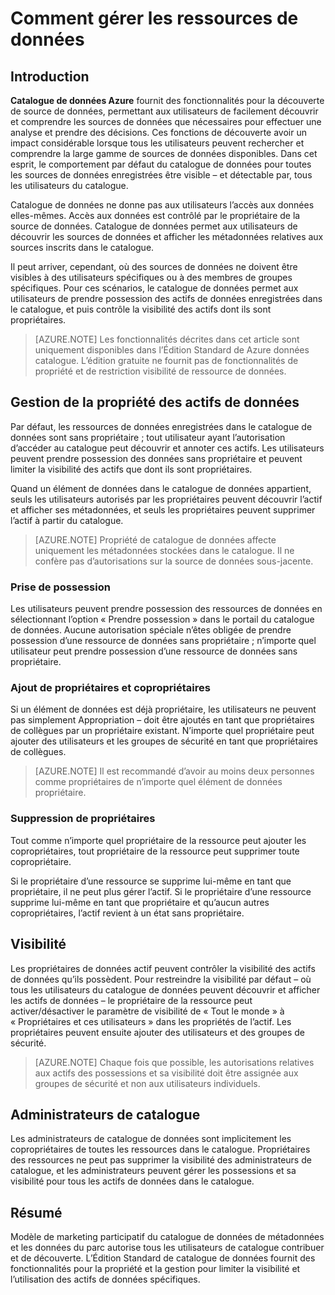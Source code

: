 <properties
   pageTitle="Comment gérer les ressources de données | Microsoft Azure"
   description="Article d’apprentissage mise en surbrillance de la façon de contrôler la visibilité et la propriété des actifs de données enregistré dans le catalogue de données Azure."
   services="data-catalog"
   documentationCenter=""
   authors="steelanddata"
   manager="NA"
   editor=""
   tags=""/>
<tags
   ms.service="data-catalog"
   ms.devlang="NA"
   ms.topic="article"
   ms.tgt_pltfrm="NA"
   ms.workload="data-catalog"
   ms.date="10/04/2016"
   ms.author="maroche"/>


# <a name="how-to-manage-data-assets"></a>Comment gérer les ressources de données

## <a name="introduction"></a>Introduction

**Catalogue de données Azure** fournit des fonctionnalités pour la découverte de source de données, permettant aux utilisateurs de facilement découvrir et comprendre les sources de données que nécessaires pour effectuer une analyse et prendre des décisions. Ces fonctions de découverte avoir un impact considérable lorsque tous les utilisateurs peuvent rechercher et comprendre la large gamme de sources de données disponibles. Dans cet esprit, le comportement par défaut du catalogue de données pour toutes les sources de données enregistrées être visible – et détectable par, tous les utilisateurs du catalogue.

Catalogue de données ne donne pas aux utilisateurs l’accès aux données elles-mêmes. Accès aux données est contrôlé par le propriétaire de la source de données. Catalogue de données permet aux utilisateurs de découvrir les sources de données et afficher les métadonnées relatives aux sources inscrits dans le catalogue.

Il peut arriver, cependant, où des sources de données ne doivent être visibles à des utilisateurs spécifiques ou à des membres de groupes spécifiques. Pour ces scénarios, le catalogue de données permet aux utilisateurs de prendre possession des actifs de données enregistrées dans le catalogue, et puis contrôle la visibilité des actifs dont ils sont propriétaires.

> [AZURE.NOTE] Les fonctionnalités décrites dans cet article sont uniquement disponibles dans l’Édition Standard de Azure données catalogue. L’édition gratuite ne fournit pas de fonctionnalités de propriété et de restriction visibilité de ressource de données.

## <a name="managing-ownership-of-data-assets"></a>Gestion de la propriété des actifs de données
Par défaut, les ressources de données enregistrées dans le catalogue de données sont sans propriétaire ; tout utilisateur ayant l’autorisation d’accéder au catalogue peut découvrir et annoter ces actifs. Les utilisateurs peuvent prendre possession des données sans propriétaire et peuvent limiter la visibilité des actifs que dont ils sont propriétaires.

Quand un élément de données dans le catalogue de données appartient, seuls les utilisateurs autorisés par les propriétaires peuvent découvrir l’actif et afficher ses métadonnées, et seuls les propriétaires peuvent supprimer l’actif à partir du catalogue.

> [AZURE.NOTE] Propriété de catalogue de données affecte uniquement les métadonnées stockées dans le catalogue. Il ne confère pas d’autorisations sur la source de données sous-jacente.

### <a name="taking-ownership"></a>Prise de possession
Les utilisateurs peuvent prendre possession des ressources de données en sélectionnant l’option « Prendre possession » dans le portail du catalogue de données. Aucune autorisation spéciale n’êtes obligée de prendre possession d’une ressource de données sans propriétaire ; n’importe quel utilisateur peut prendre possession d’une ressource de données sans propriétaire.

### <a name="adding-owners-and-co-owners"></a>Ajout de propriétaires et copropriétaires
Si un élément de données est déjà propriétaire, les utilisateurs ne peuvent pas simplement Appropriation – doit être ajoutés en tant que propriétaires de collègues par un propriétaire existant. N’importe quel propriétaire peut ajouter des utilisateurs et les groupes de sécurité en tant que propriétaires de collègues.

> [AZURE.NOTE] Il est recommandé d’avoir au moins deux personnes comme propriétaires de n’importe quel élément de données propriétaire.

### <a name="removing-owners"></a>Suppression de propriétaires
Tout comme n’importe quel propriétaire de la ressource peut ajouter les copropriétaires, tout propriétaire de la ressource peut supprimer toute copropriétaire.

Si le propriétaire d’une ressource se supprime lui-même en tant que propriétaire, il ne peut plus gérer l’actif. Si le propriétaire d’une ressource supprime lui-même en tant que propriétaire et qu’aucun autres copropriétaires, l’actif revient à un état sans propriétaire.

## <a name="visibility"></a>Visibilité
Les propriétaires de données actif peuvent contrôler la visibilité des actifs de données qu’ils possèdent. Pour restreindre la visibilité par défaut – où tous les utilisateurs du catalogue de données peuvent découvrir et afficher les actifs de données – le propriétaire de la ressource peut activer/désactiver le paramètre de visibilité de « Tout le monde » à « Propriétaires et ces utilisateurs » dans les propriétés de l’actif. Les propriétaires peuvent ensuite ajouter des utilisateurs et des groupes de sécurité.

> [AZURE.NOTE] Chaque fois que possible, les autorisations relatives aux actifs des possessions et sa visibilité doit être assignée aux groupes de sécurité et non aux utilisateurs individuels.

## <a name="catalog-administrators"></a>Administrateurs de catalogue
Les administrateurs de catalogue de données sont implicitement les copropriétaires de toutes les ressources dans le catalogue. Propriétaires des ressources ne peut pas supprimer la visibilité des administrateurs de catalogue, et les administrateurs peuvent gérer les possessions et sa visibilité pour tous les actifs de données dans le catalogue.

## <a name="summary"></a>Résumé
Modèle de marketing participatif du catalogue de données de métadonnées et les données du parc autorise tous les utilisateurs de catalogue contribuer et de découverte. L’Édition Standard de catalogue de données fournit des fonctionnalités pour la propriété et la gestion pour limiter la visibilité et l’utilisation des actifs de données spécifiques.

